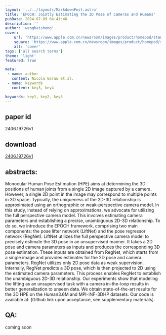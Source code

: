 ```yaml
---
layout: '../../layouts/MarkdownPost.astro'
title: 'EPOCH: Jointly Estimating the 3D Pose of Cameras and Humans'
pubDate: 2024-07-09 04:41:40
description: ''
author: 'wanghaisheng'
cover:
    url: 'https://www.apple.com.cn/newsroom/images/product/homepod/standard/Apple-HomePod-hero-230118_big.jpg.large_2x.jpg'
    square: 'https://www.apple.com.cn/newsroom/images/product/homepod/standard/Apple-HomePod-hero-230118_big.jpg.large_2x.jpg'
    alt: 'cover'
tags: ['all search terms'] 
theme: 'light'
featured: true

meta:
 - name: author
   content: Nicola Garau et.al.
 - name: keywords
   content: key3, key4

keywords: key1, key2, key3
---
```


## paper id
2406.19726v1
## download
[2406.19726v1](http://arxiv.org/abs/2406.19726v1)
## abstracts:
Monocular Human Pose Estimation (HPE) aims at determining the 3D positions of human joints from a single 2D image captured by a camera. However, a single 2D point in the image may correspond to multiple points in 3D space. Typically, the uniqueness of the 2D-3D relationship is approximated using an orthographic or weak-perspective camera model. In this study, instead of relying on approximations, we advocate for utilizing the full perspective camera model. This involves estimating camera parameters and establishing a precise, unambiguous 2D-3D relationship. To do so, we introduce the EPOCH framework, comprising two main components: the pose lifter network (LiftNet) and the pose regressor network (RegNet). LiftNet utilizes the full perspective camera model to precisely estimate the 3D pose in an unsupervised manner. It takes a 2D pose and camera parameters as inputs and produces the corresponding 3D pose estimation. These inputs are obtained from RegNet, which starts from a single image and provides estimates for the 2D pose and camera parameters. RegNet utilizes only 2D pose data as weak supervision. Internally, RegNet predicts a 3D pose, which is then projected to 2D using the estimated camera parameters. This process enables RegNet to establish the unambiguous 2D-3D relationship. Our experiments show that modeling the lifting as an unsupervised task with a camera in-the-loop results in better generalization to unseen data. We obtain state-of-the-art results for the 3D HPE on the Human3.6M and MPI-INF-3DHP datasets. Our code is available at: [Github link upon acceptance, see supplementary materials].
## QA:
coming soon
